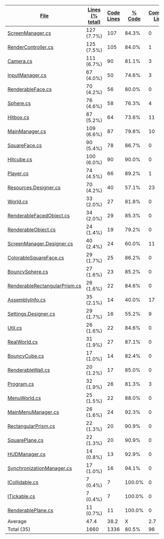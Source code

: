 
|[File](https://github.com/jojo2357/AsciiFuntimeLand/tree/main/statistics%2Fc%23%2Fname_ascending.md%2F)|[Lines (% total)](https://github.com/jojo2357/AsciiFuntimeLand/tree/main/statistics%2Fc%23%2Flines_descending.md%2F)|[Code Lines](https://github.com/jojo2357/AsciiFuntimeLand/tree/main/statistics%2Fc%23%2Fcode_descending.md%2F)|[% Code](https://github.com/jojo2357/AsciiFuntimeLand/tree/main/statistics%2Fc%23%2Fproportion_code_descending.md%2F)|[Comment Lines](https://github.com/jojo2357/AsciiFuntimeLand/tree/main/statistics%2Fc%23%2Fcomments_descending.md%2F)|[% Comment](https://github.com/jojo2357/AsciiFuntimeLand/tree/main/statistics%2Fc%23%2Fproportion_comments_descending.md%2F)|[Blank Lines](https://github.com/jojo2357/AsciiFuntimeLand/tree/main/statistics%2Fc%23%2Fblanks_ascending.md%2F)|[% Blank](https://github.com/jojo2357/AsciiFuntimeLand/tree/main/statistics%2Fc%23%2Fproportion_blanks_descending.md%2F)|
| --- | --- | --- | --- | --- | --- | --- | --- |
|[ScreenManager.cs](https://github.com/jojo2357/AsciiFuntimeLand/tree/main/ScreenManager.cs)|127 (7.7%)|107|84.3%|0|0.0%|20|15.7%|
|[RenderController.cs](https://github.com/jojo2357/AsciiFuntimeLand/tree/main/RenderController.cs)|125 (7.5%)|105|84.0%|1|0.8%|19|15.2%|
|[Camera.cs](https://github.com/jojo2357/AsciiFuntimeLand/tree/main/Camera.cs)|111 (6.7%)|90|81.1%|3|2.7%|18|16.2%|
|[InputManager.cs](https://github.com/jojo2357/AsciiFuntimeLand/tree/main/InputManagers%2FInputManager.cs)|67 (4.0%)|50|74.6%|3|4.5%|14|20.9%|
|[RenderableFace.cs](https://github.com/jojo2357/AsciiFuntimeLand/tree/main/ObjectParts%2FRenderableFace.cs)|70 (4.2%)|56|80.0%|0|0.0%|14|20.0%|
|[Sphere.cs](https://github.com/jojo2357/AsciiFuntimeLand/tree/main/Objects%2FSphere.cs)|76 (4.6%)|58|76.3%|4|5.3%|14|18.4%|
|[Hitbox.cs](https://github.com/jojo2357/AsciiFuntimeLand/tree/main/Hitboxes%2FHitbox.cs)|87 (5.2%)|64|73.6%|11|12.6%|12|13.8%|
|[MainManager.cs](https://github.com/jojo2357/AsciiFuntimeLand/tree/main/InputManagers%2FMainManager.cs)|109 (6.6%)|87|79.8%|10|9.2%|12|11.0%|
|[SquareFace.cs](https://github.com/jojo2357/AsciiFuntimeLand/tree/main/ObjectParts%2FSquareFace.cs)|90 (5.4%)|78|86.7%|0|0.0%|12|13.3%|
|[Hitcube.cs](https://github.com/jojo2357/AsciiFuntimeLand/tree/main/Hitboxes%2FHitcube.cs)|100 (6.0%)|90|90.0%|0|0.0%|10|10.0%|
|[Player.cs](https://github.com/jojo2357/AsciiFuntimeLand/tree/main/Player.cs)|74 (4.5%)|66|89.2%|1|1.4%|7|9.5%|
|[Resources.Designer.cs](https://github.com/jojo2357/AsciiFuntimeLand/tree/main/Properties%2FResources.Designer.cs)|70 (4.2%)|40|57.1%|23|32.9%|7|10.0%|
|[World.cs](https://github.com/jojo2357/AsciiFuntimeLand/tree/main/Worlds%2FWorld.cs)|33 (2.0%)|27|81.8%|0|0.0%|6|18.2%|
|[RenderableFacedObject.cs](https://github.com/jojo2357/AsciiFuntimeLand/tree/main/Objects%2FRenderableFacedObject.cs)|34 (2.0%)|29|85.3%|0|0.0%|5|14.7%|
|[RenderableObject.cs](https://github.com/jojo2357/AsciiFuntimeLand/tree/main/Objects%2FRenderableObject.cs)|24 (1.4%)|19|79.2%|0|0.0%|5|20.8%|
|[ScreenManager.Designer.cs](https://github.com/jojo2357/AsciiFuntimeLand/tree/main/ScreenManager.Designer.cs)|40 (2.4%)|24|60.0%|11|27.5%|5|12.5%|
|[ColorableSquareFace.cs](https://github.com/jojo2357/AsciiFuntimeLand/tree/main/ObjectParts%2FColorableSquareFace.cs)|29 (1.7%)|25|86.2%|0|0.0%|4|13.8%|
|[BouncySphere.cs](https://github.com/jojo2357/AsciiFuntimeLand/tree/main/Objects%2FBouncySphere.cs)|27 (1.6%)|23|85.2%|0|0.0%|4|14.8%|
|[RenderableRectangularPrism.cs](https://github.com/jojo2357/AsciiFuntimeLand/tree/main/Objects%2FRenderableRectangularPrism.cs)|26 (1.6%)|22|84.6%|0|0.0%|4|15.4%|
|[AssemblyInfo.cs](https://github.com/jojo2357/AsciiFuntimeLand/tree/main/Properties%2FAssemblyInfo.cs)|35 (2.1%)|14|40.0%|17|48.6%|4|11.4%|
|[Settings.Designer.cs](https://github.com/jojo2357/AsciiFuntimeLand/tree/main/Properties%2FSettings.Designer.cs)|29 (1.7%)|16|55.2%|9|31.0%|4|13.8%|
|[Util.cs](https://github.com/jojo2357/AsciiFuntimeLand/tree/main/Util.cs)|26 (1.6%)|22|84.6%|0|0.0%|4|15.4%|
|[RealWorld.cs](https://github.com/jojo2357/AsciiFuntimeLand/tree/main/Worlds%2FRealWorld.cs)|31 (1.9%)|27|87.1%|0|0.0%|4|12.9%|
|[BouncyCube.cs](https://github.com/jojo2357/AsciiFuntimeLand/tree/main/Objects%2FBouncyCube.cs)|17 (1.0%)|14|82.4%|0|0.0%|3|17.6%|
|[RenderableWall.cs](https://github.com/jojo2357/AsciiFuntimeLand/tree/main/Objects%2FRenderableWall.cs)|20 (1.2%)|17|85.0%|0|0.0%|3|15.0%|
|[Program.cs](https://github.com/jojo2357/AsciiFuntimeLand/tree/main/Program.cs)|32 (1.9%)|26|81.3%|3|9.4%|3|9.4%|
|[MenuWorld.cs](https://github.com/jojo2357/AsciiFuntimeLand/tree/main/Worlds%2FMenuWorld.cs)|25 (1.5%)|22|88.0%|0|0.0%|3|12.0%|
|[MainMenuManager.cs](https://github.com/jojo2357/AsciiFuntimeLand/tree/main/InputManagers%2FMainMenuManager.cs)|26 (1.6%)|24|92.3%|0|0.0%|2|7.7%|
|[RectangularPrism.cs](https://github.com/jojo2357/AsciiFuntimeLand/tree/main/TemplateObjects%2FRectangularPrism.cs)|22 (1.3%)|20|90.9%|0|0.0%|2|9.1%|
|[SquarePlane.cs](https://github.com/jojo2357/AsciiFuntimeLand/tree/main/TemplateObjects%2FSquarePlane.cs)|22 (1.3%)|20|90.9%|0|0.0%|2|9.1%|
|[HUDManager.cs](https://github.com/jojo2357/AsciiFuntimeLand/tree/main/HUDManager.cs)|14 (0.8%)|13|92.9%|0|0.0%|1|7.1%|
|[SynchronizationManager.cs](https://github.com/jojo2357/AsciiFuntimeLand/tree/main/SynchronizationManager.cs)|17 (1.0%)|16|94.1%|0|0.0%|1|5.9%|
|[ICollidable.cs](https://github.com/jojo2357/AsciiFuntimeLand/tree/main/Hitboxes%2FICollidable.cs)|7 (0.4%)|7|100.0%|0|0.0%|0|0.0%|
|[ITickable.cs](https://github.com/jojo2357/AsciiFuntimeLand/tree/main/ITickable.cs)|7 (0.4%)|7|100.0%|0|0.0%|0|0.0%|
|[RenderablePlane.cs](https://github.com/jojo2357/AsciiFuntimeLand/tree/main/Objects%2FRenderablePlane.cs)|11 (0.7%)|11|100.0%|0|0.0%|0|0.0%|
|Average |47.4|38.2|X|2.7|X|6.5|X|
|Total (35)|1660|1336|80.5%|96| 5.8%|228|13.7%|